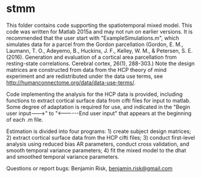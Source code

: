 # stmm
This folder contains code supporting the spatiotemporal mixed model. This code was written for Matlab 2015a and may not run on earlier versions. It is recommended that the user start with "ExampleSimulations.m", which simulates data for a parcel from the Gordon parcellation (Gordon, E. M., Laumann, T. O., Adeyemo, B., Huckins, J. F., Kelley, W. M., & Petersen, S. E. (2016). Generation and evaluation of a cortical area parcellation from resting-state correlations. Cerebral cortex, 26(1), 288-303.) Note the design matrices are constructed from data from the HCP theory of mind experiment and are redistributed under the data use terms, see http://humanconnectome.org/data/data-use-terms/.


Code implementing the analysis for the HCP data is provided, including functions to extract cortical surface data from cifti files for input to matlab. Some degree of adaptation is required for use, and indicated in the "Begin user input--->" to "<------End user input" that appears at the beginning of each .m file.

Estimation is divided into four programs: 1) create subject design matrices; 2) extract cortical surface data from the HCP cifti files; 3) conduct first-level analysis using reduced bias AR parameters, conduct cross validation, and smooth temporal variance parameters; 4) fit the mixed model to the dhat and smoothed temporal variance parameters.

Questions or report bugs: Benjamin Risk, benjamin.risk@gmail.com
